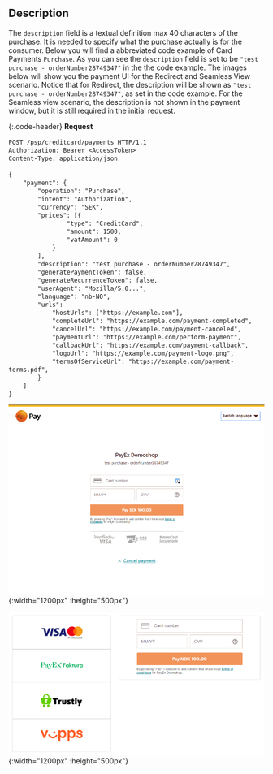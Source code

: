 ## Description

The `description` field is a textual definition max 40 characters of the
purchase. It is needed to specify what the purchase actually is for
the consumer. Below you will find a abbreviated code example of Card Payments
`Purchase`.
As you can see the `description` field is set to be
`"test purchase - orderNumber28749347"` in the the code example.
The images below will show you the payment UI for the
Redirect and Seamless View scenario. Notice that for Redirect, the description
will be shown as `"test purchase - orderNumber28749347"`, as set in the code example.
For the Seamless view scenario, the description is not shown in the payment
window, but it is still required in the initial request.

{:.code-header}
**Request**

```http
POST /psp/creditcard/payments HTTP/1.1
Authorization: Bearer <AccessToken>
Content-Type: application/json

{
    "payment": {
        "operation": "Purchase",
        "intent": "Authorization",
        "currency": "SEK",
        "prices": [{
                "type": "CreditCard",
                "amount": 1500,
                "vatAmount": 0
            }
        ],
        "description": "test purchase - orderNumber28749347",
        "generatePaymentToken": false,
        "generateRecurrenceToken": false,
        "userAgent": "Mozilla/5.0...",
        "language": "nb-NO",
        "urls":
            "hostUrls": ["https://example.com"],
            "completeUrl": "https://example.com/payment-completed",
            "cancelUrl": "https://example.com/payment-canceled",
            "paymentUrl": "https://example.com/perform-payment",
            "callbackUrl": "https://example.com/payment-callback",
            "logoUrl": "https://example.com/payment-logo.png",
            "termsOfServiceUrl": "https://example.com/payment-terms.pdf",
        }
    ]
}
```

![description field in redirect view][description-field-redirect]{:width="1200px"
:height="500px"}

![description field in seamless-view][description-field-seamless]{:width="1200px"
:height="500px"}

[description-field-redirect]: /assets/screenshots/description-field/description-field-redirect.png
[description-field-seamless]: /assets/screenshots/description-field/description-field-seamless.png

